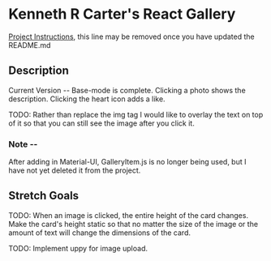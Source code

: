 # Kenneth R Carter's React Gallery

[Project Instructions](./INSTRUCTIONS.md), this line may be removed once you have updated the README.md

## Description

Current Version --
Base-mode is complete. Clicking a photo shows the description. Clicking the heart icon adds a like.

TODO: Rather than replace the img tag I would like to overlay the text on top of it so that you can still see the image after you click it.

### Note --

After adding in Material-UI, GalleryItem.js is no longer being used, but I have not yet deleted it from the project.

## Stretch Goals

TODO: When an image is clicked, the entire height of the card changes. Make the card's height static so that no matter the size of the image or the amount of text will change the dimensions of the card.

TODO: Implement uppy for image upload.
